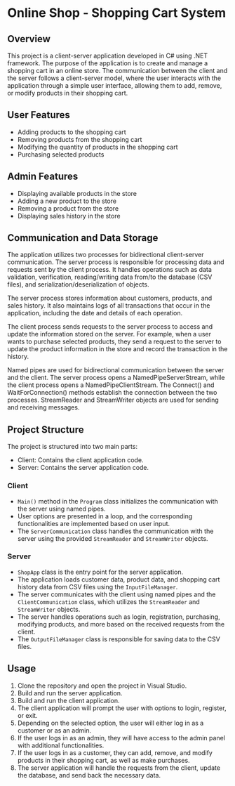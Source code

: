 # Online Shop - Shopping Cart System

## Overview
This project is a client-server application developed in C# using .NET framework. The purpose of the application is to create and manage a shopping cart in an online store. The communication between the client and the server follows a client-server model, where the user interacts with the application through a simple user interface, allowing them to add, remove, or modify products in their shopping cart.

## User Features
- Adding products to the shopping cart
- Removing products from the shopping cart
- Modifying the quantity of products in the shopping cart
- Purchasing selected products

## Admin Features
- Displaying available products in the store
- Adding a new product to the store
- Removing a product from the store
- Displaying sales history in the store

## Communication and Data Storage
The application utilizes two processes for bidirectional client-server communication. The server process is responsible for processing data and requests sent by the client process. It handles operations such as data validation, verification, reading/writing data from/to the database (CSV files), and serialization/deserialization of objects.

The server process stores information about customers, products, and sales history. It also maintains logs of all transactions that occur in the application, including the date and details of each operation.

The client process sends requests to the server process to access and update the information stored on the server. For example, when a user wants to purchase selected products, they send a request to the server to update the product information in the store and record the transaction in the history.

Named pipes are used for bidirectional communication between the server and the client. The server process opens a NamedPipeServerStream, while the client process opens a NamedPipeClientStream. The Connect() and WaitForConnection() methods establish the connection between the two processes. StreamReader and StreamWriter objects are used for sending and receiving messages.

## Project Structure
The project is structured into two main parts:
- Client: Contains the client application code.
- Server: Contains the server application code.

### Client
- `Main()` method in the `Program` class initializes the communication with the server using named pipes.
- User options are presented in a loop, and the corresponding functionalities are implemented based on user input.
- The `ServerCommunication` class handles the communication with the server using the provided `StreamReader` and `StreamWriter` objects.

### Server
- `ShopApp` class is the entry point for the server application.
- The application loads customer data, product data, and shopping cart history data from CSV files using the `InputFileManager`.
- The server communicates with the client using named pipes and the `ClientCommunication` class, which utilizes the `StreamReader` and `StreamWriter` objects.
- The server handles operations such as login, registration, purchasing, modifying products, and more based on the received requests from the client.
- The `OutputFileManager` class is responsible for saving data to the CSV files.

## Usage
1. Clone the repository and open the project in Visual Studio.
2. Build and run the server application.
3. Build and run the client application.
4. The client application will prompt the user with options to login, register, or exit.
5. Depending on the selected option, the user will either log in as a customer or as an admin.
6. If the user logs in as an admin, they will have access to the admin panel with additional functionalities.
7. If the user logs in as a customer, they can add, remove, and modify products in their shopping cart, as well as make purchases.
8. The server application will handle the requests from the client, update the database, and send back the necessary data.
